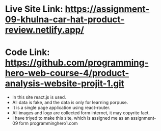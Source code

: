  # Live Site Link: https://assignment-09-khulna-car-hat-product-review.netlify.app/

# Code Link: https://github.com/programming-hero-web-course-4/product-analysis-website-projit-1.git

* In this site react.js is used.
* All data is fake, and the data is only for learning porpuse.
* It is a single page application using react-router.
* All images and logo are collected form internet, it may copyrite fact.
* I have triyed to make this site, which is assigned me as an assignment-09 form programminghero1.com


